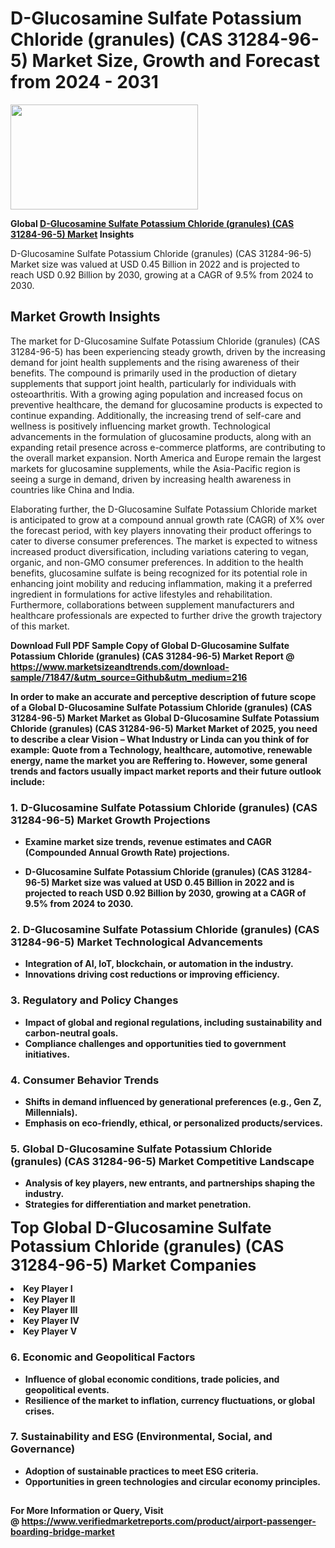 <H1>D-Glucosamine Sulfate Potassium Chloride (granules) (CAS 31284-96-5) Market Size, Growth and Forecast from 2024 - 2031</H1><img class="aligncenter size-medium wp-image-584254" src="https://thirdeyenews.in/wp-content/uploads/2024/09/Global-Market-Research-300x168.jpeg" alt="" width="300" height="168" /><p><strong>Global&nbsp;<a href="https://www.marketsizeandtrends.com/download-sample/71847/&amp;utm_source=Github&utm_medium=216">D-Glucosamine Sulfate Potassium Chloride (granules) (CAS 31284-96-5) Market</a> Insights</strong></p><p>D-Glucosamine Sulfate Potassium Chloride (granules) (CAS 31284-96-5) Market size was valued at USD 0.45 Billion in 2022 and is projected to reach USD 0.92 Billion by 2030, growing at a CAGR of 9.5% from 2024 to 2030.</p><p><h2>Market Growth Insights</h2> <p>The market for D-Glucosamine Sulfate Potassium Chloride (granules) (CAS 31284-96-5) has been experiencing steady growth, driven by the increasing demand for joint health supplements and the rising awareness of their benefits. The compound is primarily used in the production of dietary supplements that support joint health, particularly for individuals with osteoarthritis. With a growing aging population and increased focus on preventive healthcare, the demand for glucosamine products is expected to continue expanding. Additionally, the increasing trend of self-care and wellness is positively influencing market growth. Technological advancements in the formulation of glucosamine products, along with an expanding retail presence across e-commerce platforms, are contributing to the overall market expansion. North America and Europe remain the largest markets for glucosamine supplements, while the Asia-Pacific region is seeing a surge in demand, driven by increasing health awareness in countries like China and India.</p> <p><strong></strong></p> <p>Elaborating further, the D-Glucosamine Sulfate Potassium Chloride market is anticipated to grow at a compound annual growth rate (CAGR) of X% over the forecast period, with key players innovating their product offerings to cater to diverse consumer preferences. The market is expected to witness increased product diversification, including variations catering to vegan, organic, and non-GMO consumer preferences. In addition to the health benefits, glucosamine sulfate is being recognized for its potential role in enhancing joint mobility and reducing inflammation, making it a preferred ingredient in formulations for active lifestyles and rehabilitation. Furthermore, collaborations between supplement manufacturers and healthcare professionals are expected to further drive the growth trajectory of this market.</p> <p><strong></p><p><span class=""><strong>Download Full PDF Sample Copy of Global D-Glucosamine Sulfate Potassium Chloride (granules) (CAS 31284-96-5) Market Report</strong> @ <a href="https://www.marketsizeandtrends.com/download-sample/71847/&amp;utm_source=Github&utm_medium=216" target="_blank">https://www.marketsizeandtrends.com/download-sample/71847/&amp;utm_source=Github&utm_medium=216</a></span></p><p>In order to make an accurate and perceptive description of future scope of a Global&nbsp;D-Glucosamine Sulfate Potassium Chloride (granules) (CAS 31284-96-5) Market Market as Global&nbsp;D-Glucosamine Sulfate Potassium Chloride (granules) (CAS 31284-96-5) Market Market of 2025, you need to describe a clear Vision &ndash; What Industry or Linda can you think of for example: Quote from a Technology, healthcare, automotive, renewable energy, name the market you are Reffering to. However, some general trends and factors usually impact market reports and their future outlook include:</p><h3>1.&nbsp;<strong>D-Glucosamine Sulfate Potassium Chloride (granules) (CAS 31284-96-5) Market Growth Projections</strong></h3><ul><li>Examine market size trends, revenue estimates and CAGR (Compounded Annual Growth Rate) projections.</li><li><p>D-Glucosamine Sulfate Potassium Chloride (granules) (CAS 31284-96-5) Market size was valued at USD 0.45 Billion in 2022 and is projected to reach USD 0.92 Billion by 2030, growing at a CAGR of 9.5% from 2024 to 2030.</p></li></ul><h3>2.&nbsp;<strong>D-Glucosamine Sulfate Potassium Chloride (granules) (CAS 31284-96-5) Market Technological Advancements</strong></h3><ul><li>Integration of AI, IoT, blockchain, or automation in the industry.</li><li>Innovations driving cost reductions or improving efficiency.</li></ul><h3>3.&nbsp;<strong>Regulatory and Policy Changes</strong></h3><ul><li>Impact of global and regional regulations, including sustainability and carbon-neutral goals.</li><li>Compliance challenges and opportunities tied to government initiatives.</li></ul><h3>4.&nbsp;<strong>Consumer Behavior Trends</strong></h3><ul><li>Shifts in demand influenced by generational preferences (e.g., Gen Z, Millennials).</li><li>Emphasis on eco-friendly, ethical, or personalized products/services.</li></ul><h3>5.&nbsp;<strong>Global D-Glucosamine Sulfate Potassium Chloride (granules) (CAS 31284-96-5) Market Competitive Landscape</strong></h3><ul><li>Analysis of key players, new entrants, and partnerships shaping the industry.</li><li>Strategies for differentiation and market penetration.</li></ul><p data-pm-slice="1 1 []"><span style="color: inherit; font-family: inherit; font-size: 25px;">Top Global D-Glucosamine Sulfate Potassium Chloride (granules) (CAS 31284-96-5) Market Companies</span></p><div class="" data-test-id=""><p><li>Key Player I</li><li> Key Player II</li><li> Key Player III</li><li> Key Player IV</li><li> Key Player V</li></p></div><h3>6.&nbsp;<strong>Economic and Geopolitical Factors</strong></h3><ul><li>Influence of global economic conditions, trade policies, and geopolitical events.</li><li>Resilience of the market to inflation, currency fluctuations, or global crises.</li></ul><h3>7.&nbsp;<strong>Sustainability and ESG (Environmental, Social, and Governance)</strong></h3><ul><li>Adoption of sustainable practices to meet ESG criteria.</li><li>Opportunities in green technologies and circular economy principles.</li></ul><h2><strong style="font-size: 14px;">For More Information or Query, Visit @&nbsp;</strong><a style="background-color: #ffffff; font-size: 14px;" href="https://www.marketsizeandtrends.com/report/d-glucosamine-sulfate-potassium-chloride-granules-cas-31284-96-5-market/" target="_blank">https://www.verifiedmarketreports.com/product/airport-passenger-boarding-bridge-market</a></h2>

